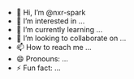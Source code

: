 - 👋 Hi, I’m @nxr-spark
- 👀 I’m interested in ...
- 🌱 I’m currently learning ...
- 💞️ I’m looking to collaborate on ...
- 📫 How to reach me ...
- 😄 Pronouns: ...
- ⚡ Fun fact: ...

<!---
nxr-spark/nxr-spark is a ✨ special ✨ repository because its `README.md` (this file) appears on your GitHub profile.
You can click the Preview link to take a look at your changes.
--->
